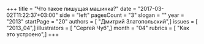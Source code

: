 +++
title = "Что такое пишущая машинка?"
date = "2017-03-02T11:22:37+03:00"
side = "left"
pagesCount = "3"
slogan = ""
year = "2013"
startPage = "20"
authors = [ "Дмитрий Златопольский",]
issues = [ "2013_04",]
illustrators = [ "Сергей Чуб",]
month = "04"
rubrics = [ "Как это устроено",]
+++
